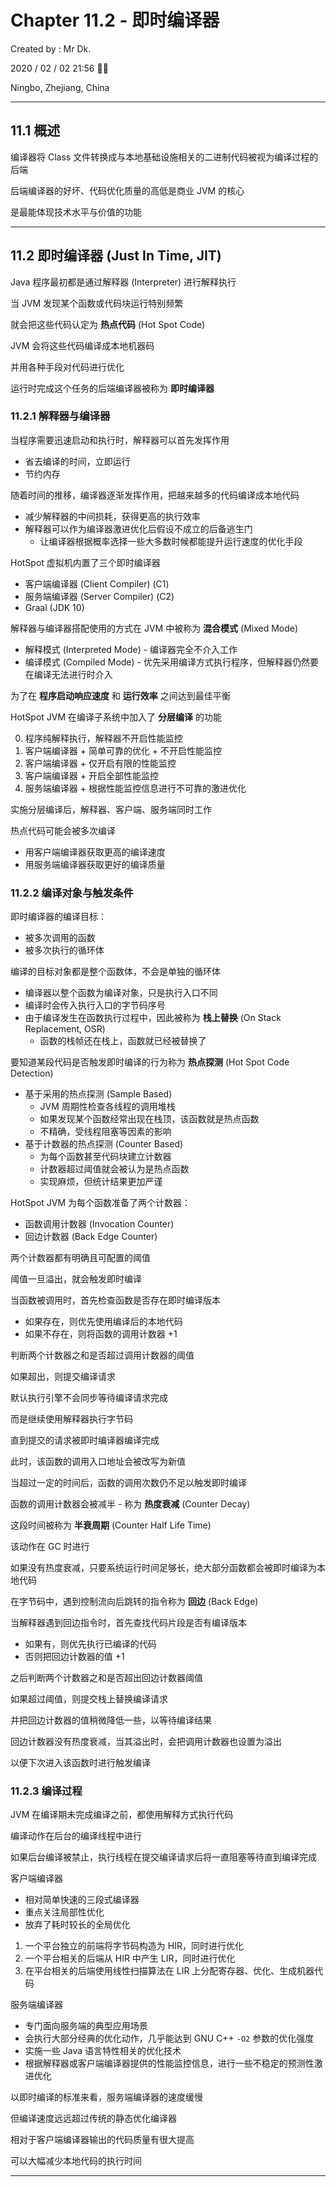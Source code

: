 # Chapter 11.2 - 即时编译器

Created by : Mr Dk.

2020 / 02 / 02 21:56 🧨🧧

Ningbo, Zhejiang, China

---

## 11.1 概述

编译器将 Class 文件转换成与本地基础设施相关的二进制代码被视为编译过程的后端

后端编译器的好坏、代码优化质量的高低是商业 JVM 的核心

是最能体现技术水平与价值的功能

---

## 11.2 即时编译器 (Just In Time, JIT)

Java 程序最初都是通过解释器 (Interpreter) 进行解释执行

当 JVM 发现某个函数或代码块运行特别频繁

就会把这些代码认定为 __热点代码__ (Hot Spot Code)

JVM 会将这些代码编译成本地机器码

并用各种手段对代码进行优化

运行时完成这个任务的后端编译器被称为 __即时编译器__

### 11.2.1 解释器与编译器

当程序需要迅速启动和执行时，解释器可以首先发挥作用

* 省去编译的时间，立即运行
* 节约内存

随着时间的推移，编译器逐渐发挥作用，把越来越多的代码编译成本地代码

* 减少解释器的中间损耗，获得更高的执行效率
* 解释器可以作为编译器激进优化后假设不成立的后备逃生门
    * 让编译器根据概率选择一些大多数时候都能提升运行速度的优化手段

HotSpot 虚拟机内置了三个即时编译器

* 客户端编译器 (Client Compiler) (C1)
* 服务端编译器 (Server Compiler) (C2)
* Graal (JDK 10)

解释器与编译器搭配使用的方式在 JVM 中被称为 __混合模式__ (Mixed Mode)

* 解释模式 (Interpreted Mode) - 编译器完全不介入工作
* 编译模式 (Compiled Mode) - 优先采用编译方式执行程序，但解释器仍然要在编译无法进行时介入

为了在 __程序启动响应速度__ 和 __运行效率__ 之间达到最佳平衡

HotSpot JVM 在编译子系统中加入了 __分层编译__ 的功能

0. 程序纯解释执行，解释器不开启性能监控
1. 客户端编译器 + 简单可靠的优化 + 不开启性能监控
2. 客户端编译器 + 仅开启有限的性能监控
3. 客户端编译器 + 开启全部性能监控
4. 服务端编译器 + 根据性能监控信息进行不可靠的激进优化

实施分层编译后，解释器、客户端、服务端同时工作

热点代码可能会被多次编译

* 用客户端编译器获取更高的编译速度
* 用服务端编译器获取更好的编译质量

### 11.2.2 编译对象与触发条件

即时编译器的编译目标：

* 被多次调用的函数
* 被多次执行的循环体

编译的目标对象都是整个函数体，不会是单独的循环体

* 编译器以整个函数为编译对象，只是执行入口不同
* 编译时会传入执行入口的字节码序号
* 由于编译发生在函数执行过程中，因此被称为 __栈上替换__ (On Stack Replacement, OSR)
    * 函数的栈帧还在栈上，函数就已经被替换了

要知道某段代码是否触发即时编译的行为称为 __热点探测__ (Hot Spot Code Detection)

* 基于采用的热点探测 (Sample Based)
    * JVM 周期性检查各线程的调用堆栈
    * 如果发现某个函数经常出现在栈顶，该函数就是热点函数
    * 不精确，受线程阻塞等因素的影响
* 基于计数器的热点探测 (Counter Based)
    * 为每个函数甚至代码块建立计数器
    * 计数器超过阈值就会被认为是热点函数
    * 实现麻烦，但统计结果更加严谨

HotSpot JVM 为每个函数准备了两个计数器：

* 函数调用计数器 (Invocation Counter)
* 回边计数器 (Back Edge Counter)

两个计数器都有明确且可配置的阈值

阈值一旦溢出，就会触发即时编译

当函数被调用时，首先检查函数是否存在即时编译版本

* 如果存在，则优先使用编译后的本地代码
* 如果不存在，则将函数的调用计数器 +1

判断两个计数器之和是否超过调用计数器的阈值

如果超出，则提交编译请求

默认执行引擎不会同步等待编译请求完成

而是继续使用解释器执行字节码

直到提交的请求被即时编译器编译完成

此时，该函数的调用入口地址会被改写为新值

当超过一定的时间后，函数的调用次数仍不足以触发即时编译

函数的调用计数器会被减半 - 称为 __热度衰减__ (Counter Decay)

这段时间被称为 __半衰周期__ (Counter Half Life Time)

该动作在 GC 时进行

如果没有热度衰减，只要系统运行时间足够长，绝大部分函数都会被即时编译为本地代码

在字节码中，遇到控制流向后跳转的指令称为 __回边__ (Back Edge)

当解释器遇到回边指令时，首先查找代码片段是否有编译版本

* 如果有，则优先执行已编译的代码
* 否则把回边计数器的值 +1

之后判断两个计数器之和是否超出回边计数器阈值

如果超过阈值，则提交栈上替换编译请求

并把回边计数器的值稍微降低一些，以等待编译结果

回边计数器没有热度衰减，当其溢出时，会把调用计数器也设置为溢出

以便下次进入该函数时进行触发编译

### 11.2.3 编译过程

JVM 在编译期未完成编译之前，都使用解释方式执行代码

编译动作在后台的编译线程中进行

如果后台编译被禁止，执行线程在提交编译请求后将一直阻塞等待直到编译完成

客户端编译器

* 相对简单快速的三段式编译器
* 重点关注局部性优化
* 放弃了耗时较长的全局优化

1. 一个平台独立的前端将字节码构造为 HIR，同时进行优化
2. 一个平台相关的后端从 HIR 中产生 LIR，同时进行优化
3. 在平台相关的后端使用线性扫描算法在 LIR 上分配寄存器、优化、生成机器代码

服务端编译器

* 专门面向服务端的典型应用场景
* 会执行大部分经典的优化动作，几乎能达到 GNU C++ `-O2` 参数的优化强度
* 实施一些 Java 语言特性相关的优化技术
* 根据解释器或客户端编译器提供的性能监控信息，进行一些不稳定的预测性激进优化

以即时编译的标准来看，服务端编译器的速度缓慢

但编译速度远远超过传统的静态优化编译器

相对于客户端编译器输出的代码质量有很大提高

可以大幅减少本地代码的执行时间

---

